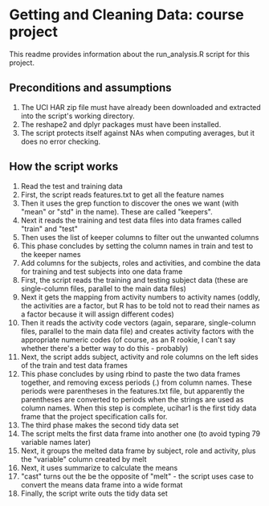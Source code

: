 # Getting and Cleaning Data: course project

This readme provides information about the run_analysis.R script for this project.

## Preconditions and assumptions
1. The UCI HAR zip file must have already been downloaded and extracted into the script's working directory.
1. The reshape2 and dplyr packages must have been installed.
1. The script protects itself against NAs when computing averages, but it does no error checking.

## How the script works
1. Read the test and training data
 1. First, the script reads features.txt to get all the feature names
 1. Then it uses the grep function to discover the ones we want (with "mean" or "std" in the name). These are called "keepers".
 1. Next it reads the training and test data files into data frames called "train" and "test"
 1. Then uses the list of keeper columns to filter out the unwanted columns
 1. This phase concludes by setting the column names in train and test to the keeper names
1. Add columns for the subjects, roles and activities, and combine the data for training and test subjects into one data frame
 1. First, the script reads the training and testing subject data (these are single-column files, parallel to the main data files)
 1. Next it gets the mapping from activity numbers to activity names (oddly, the activities are a factor, but R has to be told not to read their names as a factor because it will assign different codes)
 1. Then it reads the activity code vectors (again, separare, single-column files, parallel to the main data file) and creates activity factors with the appropriate numeric codes (of course, as an R rookie, I can't say whether there's a better way to do this - probably)
 1. Next, the script adds subject, activity and role columns on the left sides of the train and test data frames
 1. This phase concludes by using rbind to paste the two data frames together, and removing excess periods (.) from column names. These periods were parentheses in the features.txt file, but apparently the parentheses are converted to periods when the strings are used as column names. When this step is complete, ucihar1 is the first tidy data frame that the project specification calls for.
1. The third phase makes the second tidy data set
 1. The script melts the first data frame into another one (to avoid typing 79 variable names later)
 1. Next, it groups the melted data frame by subject, role and activity, plus the "variable" column created by melt
 1. Next, it uses summarize to calculate the means
 1. "cast" turns out the be the opposite of "melt" - the script uses case to convert the means data frame into a wide format
 1. Finally, the script write outs the tidy data set

